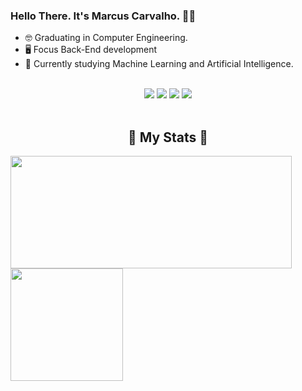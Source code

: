 ### Hello There. It's Marcus Carvalho. 👋🥰

- 🤓 Graduating in Computer Engineering.
- 🖥️ Focus Back-End development
- 🧠 Currently studying Machine Learning and Artificial Intelligence.

<br>

<div align="center">
  <a href="https://www.instagram.com/marcuscf10/" target="_blank"><img src="https://img.shields.io/badge/Instagram-E4405F?style=for-the-badge&logo=instagram&logoColor=white"></a>
  <a href="https://www.facebook.com/MarcusCF10/" target="_blank"><img src="https://img.shields.io/badge/Facebook-1877F2?style=for-the-badge&logo=facebook&logoColor=white"></a>
  <a href="https://www.linkedin.com/in/marcusvcferreira/" target="_blank"><img src="https://img.shields.io/badge/LinkedIn-0077B5?style=for-the-badge&logo=linkedin&logoColor=white"></a>
  <a href="mailto:marcusferreiracarvalho@gmail.com" target="_blank"><img src="https://img.shields.io/badge/Gmail-D14836?style=for-the-badge&logo=gmail&logoColor=white"></a>

</div>  
  
<br>

<div align="center" style="display:inline">
  <h2>🌟 My Stats 🌟</h2>
  <a href="https://github.com/MarcusCarvalho21"></a>
  <img height="180em" width="450px" src="https://github-readme-stats.vercel.app/api?username=MarcusCarvalho21&show_icons=true&theme=tokyonight")/>
  <img height="180em" src="https://github-readme-stats.vercel.app/api/top-langs/?username=MarcusCarvalho21&layout=compact&langs_count=7&theme=tokyonight"/>
</div>


